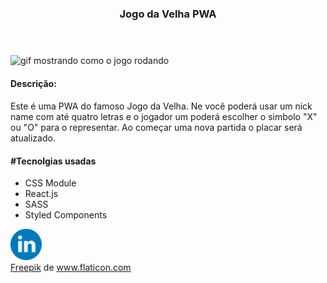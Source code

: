 <body>
    <header align='center'>
        <h3>
            Jogo da Velha PWA
        </h3>        
    </header>
    <section>
        <img src='./githubImages/tic-tac-toe-gif.gif' alt="gif mostrando como o jogo rodando"/>
        <div>
           <div>
                <h4>
                    Descrição:
                <h4>
           </div>
            <p>
                Este é uma PWA do famoso Jogo da Velha. Ne você poderá usar um nick name com até quatro letras e o jogador um poderá escolher o simbolo "X" ou "O" para o representar. Ao começar uma nova partida o placar será atualizado.  
            </p>
        </div>        
        <div>
            <div>
                <h4>
                    #Tecnolgias usadas
                 </h4>
            </div>
            <ul>
                <li 1>
                    CSS Module
                </li>
                <li 2>
                    React.js
                </li>
                <li 3>
                    SASS
                </li>
                <li 4>
                    Styled Components
                </li>                
            </ul>    
        </div>
        <div>
            <a href="https://www.linkedin.com/in/rcs-frontend/">
                <img src="./githubImages/linkedin.svg" alt="logo do LinkedIn com acesso ao link da pagina do desenvolvedor" width='50px'>
            </a>
        </div>
        <div>
            <a href="https://www.flaticon.com/authors/freepik" title="Freepik">Freepik</a> de <a href="https://www.flaticon.com/" title="Flaticon"> www.flaticon.com</a>
        </div>
    </section>
</body>

